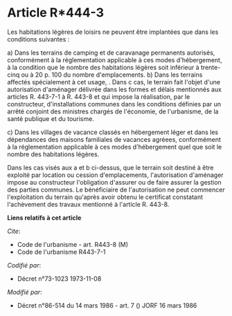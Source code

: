 # Article R*444-3

Les habitations légères de loisirs ne peuvent être implantées que dans les conditions suivantes :

a) Dans les terrains de camping et de caravanage permanents autorisés, conformément à la réglementation applicable à ces
modes d'hébergement, à la condition que le nombre des habitations légères soit inférieur à trente-cinq ou à 20 p. 100 du
nombre d'emplacements.     b) Dans les terrains affectés spécialement à cet usage,  . Dans c cas, le terrain fait l'objet
d'une autorisation d'aménager délivrée dans les formes et délais mentionnés aux articles R. 443-7-1 à R. 443-8 et qui impose
la réalisation, par le constructeur, d'installations communes dans les conditions définies par un arrêté conjoint des
ministres chargés de l'économie, de l'urbanisme, de la santé publique et du tourisme.

c) Dans les villages de vacance classés en hébergement léger et dans les dépendances des maisons familiales de vacances
agréees, conformément à la réglementation applicable à ces modes d'hébergement quel que soit le nombre des habitations
légères.

Dans les cas visés aux a et b ci-dessus, que le terrain soit destiné  à être exploité par location ou cession d'emplacements,
l'autorisation d'aménager impose au constructeur l'obligation d'assurer ou de faire assurer la gestion des parties communes.
Le bénéficiaire de l'autorisation ne peut commencer l'exploitation du terrain qu'après avoir obtenu le certificat constatant
l'achèvement des travaux mentionné à l'article R. 443-8.

**Liens relatifs à cet article**

_Cite_:

  - Code de l'urbanisme - art. R443-8 (M)
  - Code de l'urbanisme R443-7-1

_Codifié par_:

  - Décret n°73-1023 1973-11-08

_Modifié par_:

  - Décret n°86-514 du 14 mars 1986 - art. 7 () JORF 16 mars 1986
